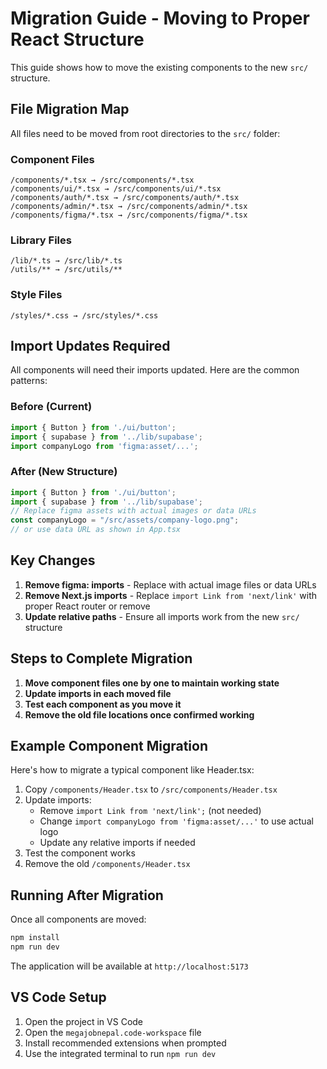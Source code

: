 # Migration Guide - Moving to Proper React Structure

This guide shows how to move the existing components to the new `src/` structure.

## File Migration Map

All files need to be moved from root directories to the `src/` folder:

### Component Files
```
/components/*.tsx → /src/components/*.tsx
/components/ui/*.tsx → /src/components/ui/*.tsx  
/components/auth/*.tsx → /src/components/auth/*.tsx
/components/admin/*.tsx → /src/components/admin/*.tsx
/components/figma/*.tsx → /src/components/figma/*.tsx
```

### Library Files
```
/lib/*.ts → /src/lib/*.ts
/utils/** → /src/utils/**
```

### Style Files
```
/styles/*.css → /src/styles/*.css
```

## Import Updates Required

All components will need their imports updated. Here are the common patterns:

### Before (Current)
```typescript
import { Button } from './ui/button';
import { supabase } from '../lib/supabase';
import companyLogo from 'figma:asset/...';
```

### After (New Structure)
```typescript
import { Button } from './ui/button';
import { supabase } from '../lib/supabase';
// Replace figma assets with actual images or data URLs
const companyLogo = "/src/assets/company-logo.png";
// or use data URL as shown in App.tsx
```

## Key Changes

1. **Remove figma: imports** - Replace with actual image files or data URLs
2. **Remove Next.js imports** - Replace `import Link from 'next/link'` with proper React router or remove
3. **Update relative paths** - Ensure all imports work from the new `src/` structure

## Steps to Complete Migration

1. **Move component files one by one to maintain working state**
2. **Update imports in each moved file**
3. **Test each component as you move it**
4. **Remove the old file locations once confirmed working**

## Example Component Migration

Here's how to migrate a typical component like Header.tsx:

1. Copy `/components/Header.tsx` to `/src/components/Header.tsx`
2. Update imports:
   - Remove `import Link from 'next/link';` (not needed)
   - Change `import companyLogo from 'figma:asset/...'` to use actual logo
   - Update any relative imports if needed
3. Test the component works
4. Remove the old `/components/Header.tsx`

## Running After Migration

Once all components are moved:

```bash
npm install
npm run dev
```

The application will be available at `http://localhost:5173`

## VS Code Setup

1. Open the project in VS Code
2. Open the `megajobnepal.code-workspace` file
3. Install recommended extensions when prompted
4. Use the integrated terminal to run `npm run dev`